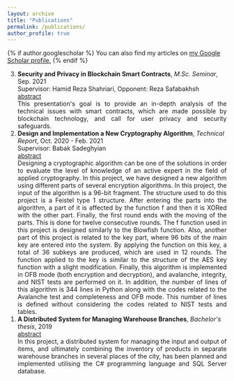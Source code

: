 ```yaml
---
layout: archive
title: "Publications"
permalink: /publications/
author_profile: true
---
```

<script src="https://ajax.googleapis.com/ajax/libs/jquery/3.5.1/jquery.min.js"></script>
<script>
  $(document).ready(function () {
    $(".abstract").hide();
    $(".button").on("click", function () {
        $(this).next(".abstract").slideToggle(400);
    });
});
</script>


<style>
.abstract{text-align:justify; }
.button{ text-align:justify; }
</style>

{% if author.googlescholar %}
  You can also find my articles on <u><a href="{{author.googlescholar}}">my Google Scholar profile</a>.</u>
{% endif %}



<ol reversed>

<div id="1">
<li> <b>Security and Privacy in Blockchain Smart Contracts</b>, <em>M.Sc. Seminar</em>, Sep. 2021 <!--[<a href="#">pdf</a>] [<a href="#">link</a>]-->
<br>Supervisor: Hamid Reza Shahriari, Opponent: Reza Safabakhsh
<div class='button' data-content="toggle-text"><a href="#1">abstract</a></div>
<div class='abstract'>
This presentation's goal is to provide an in-depth analysis of the technical issues with smart contracts, which are made possible by blockchain technology, and call for user privacy and security safeguards.
</div></li></div>
  
  
<div id="2">
<li> <b>Design and Implementation a New Cryptography Algorithm</b>, <em>Technical Report</em>, Oct. 2020 - Feb. 2021 <!--[<a href="#">pdf</a>] [<a href="#">link</a>]-->
<br>Supervisor: Babak Sadeghyian
<div class='button' data-content="toggle-text"><a href="#1">abstract</a></div>
<div class='abstract'>
Designing a cryptographic algorithm can be one of the solutions in order to evaluate the level of knowledge of an active expert in the field of applied cryptography. In this project, we have designed a new algorithm using different parts of several encryption algorithms. In this project, the input of the algorithm is a 96-bit fragment. The structure used to do this project is a Feistel type 1 structure. After entering the parts into the algorithm, a part of it is affected by the function f and then it is XORed with the other part. Finally, the first round ends with the moving of the parts. This is done for twelve consecutive rounds. The f function used in this project is designed similarly to the Blowfish function. Also, another part of this project is related to the key part, where 96 bits of the main key are entered into the system. By applying the function on this key, a total of 36 subkeys are produced, which are used in 12 rounds. The function applied to the key is similar to the structure of the AES key function with a slight modification. Finally, this algorithm is implemented in OFB mode (both encryption and decryption), and avalanche, integrity, and NIST tests are performed on it. In addition, the number of lines of this algorithm is 344 lines in Python along with the codes related to the Avalanche test and completeness and OFB mode. This number of lines is defined without considering the codes related to NIST tests and tables.
</div></li></div>
  
  
<div id="3">
<li> <b>A Distributed System for Managing Warehouse Branches</b>, <em>Bachelor's thesis</em>, 2019 <!--[<a href="#">pdf</a>] [<a href="#">link</a>]-->
<div class='button' data-content="toggle-text"><a href="#1">abstract</a></div>
<div class='abstract'>
In this project, a distributed system for managing the input and output of items, and ultimately combining the inventory of products in separate warehouse branches in several places of the city, has been planned and implemented utilising the C# programming language and SQL Server database.
</div></li></div>
  
 
</ol>







<!-- 
{% include base_path %}

{% for post in site.publications reversed %}
  {% include archive-single.html %}
{% endfor %}
-->
